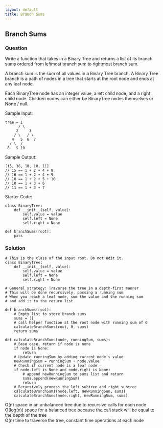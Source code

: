 ```yaml
---
layout: default
title: Branch Sums
---
```


## Branch Sums

### Question
Write a function that takes in a Binary Tree and returns a list of its branch sums ordered from leftmost branch sum to rightmost branch sum.

A branch sum is the sum of all values in a Binary Tree branch. A Binary Tree branch is a path of nodes in a tree that starts at the root node and ends at any leaf node.

Each BinaryTree node has an integer value, a left child node, and a right child node. Children nodes can either be BinaryTree nodes themselves or None / null.

Sample Input:
```
tree = 1
      / \
     2     3
    / \   / \
   4   5  6  7
  / \  /
 8   9 10

```
Sample Output:
```
[15, 16, 18, 10, 11]
// 15 == 1 + 2 + 4 + 8
// 16 == 1 + 2 + 4 + 9
// 18 == 1 + 2 + 5 + 10
// 10 == 1 + 3 + 6
// 11 == 1 + 3 + 7

```
Starter Code:
```
class BinaryTree:
    def __init__(self, value):
        self.value = value
        self.left = None
        self.right = None

def branchSums(root):
    pass
```

### Solution
```
# This is the class of the input root. Do not edit it.
class BinaryTree:
    def __init__(self, value):
        self.value = value
        self.left = None
        self.right = None

# General strategy: Traverse the tree in a depth-first manner
# This will be done recursively, passing a running sum
# When you reach a leaf node, sum the value and the running sum
# and add it to the return list.

def branchSums(root):
    # Empty list to store branch sums
    sums = []
    # call helper function at the root node with running sum of 0
    calculateBranchSums(root, 0, sums)
    return sums

def calculateBranchSums(node, runningSum, sums):
    # Base case, return if node is none
    if node is None:
        return
    # Update runningSum by adding current node's value
    newRunningSum = runningSum + node.value
    # Check if current node is a leaf node
    if node.left is None and node.right is None:
        # append newRunningSum to sums list and return
        sums.append(newRunningSum)
        return
    # Recursively process the left subtree and right subtree
    calculateBranchSums(node.left, newRunningSum, sums)
    calculateBranchSums(node.right, newRunningSum, sums)
```
O(n) space in an unbalanced tree due to recursive calls for each node\
O(log(n)) space for a balanced tree because the call stack will be equal to the depth of the tree\
O(n) time to traverse the tree, constant time operations at each node
